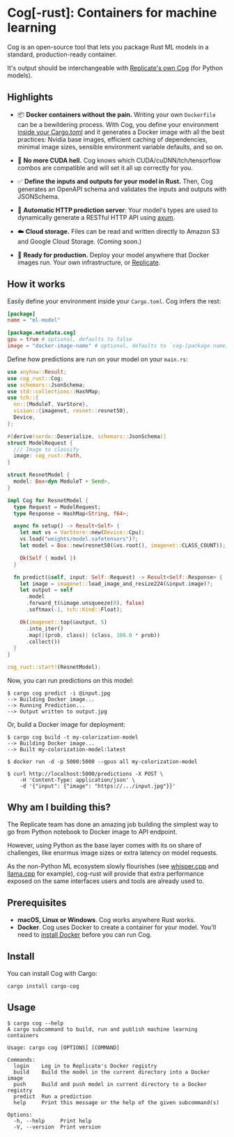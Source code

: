 # Cog[-rust]: Containers for machine learning

Cog is an open-source tool that lets you package Rust ML models in a standard, production-ready container.

It's output should be interchangeable with [Replicate's own Cog](https://github.com/replicate/cog) (for Python models).

## Highlights

- 📦 **Docker containers without the pain.** Writing your own `Dockerfile` can be a bewildering process. With Cog, you define your environment [inside your Cargo.toml](#how-it-works) and it generates a Docker image with all the best practices: Nvidia base images, efficient caching of dependencies, minimal image sizes, sensible environment variable defaults, and so on.

- 🤬️ **No more CUDA hell.** Cog knows which CUDA/cuDNN/tch/tensorflow combos are compatible and will set it all up correctly for you.

- ✅ **Define the inputs and outputs for your model in Rust.** Then, Cog generates an OpenAPI schema and validates the inputs and outputs with JSONSchema.

- 🎁 **Automatic HTTP prediction server**: Your model's types are used to dynamically generate a RESTful HTTP API using [axum](https://github.com/tokio-rs/axum).

- ☁️ **Cloud storage.** Files can be read and written directly to Amazon S3 and Google Cloud Storage. (Coming soon.)

- 🚀 **Ready for production.** Deploy your model anywhere that Docker images run. Your own infrastructure, or [Replicate](https://replicate.com).

## How it works

Easily define your environment inside your `Cargo.toml`. Cog infers the rest:

```toml
[package]
name = "ml-model"

[package.metadata.cog]
gpu = true # optional, defaults to false
image = "docker-image-name" # optional, defaults to `cog-[package.name]`
```

Define how predictions are run on your model on your `main.rs`:

```rust
use anyhow::Result;
use cog_rust::Cog;
use schemars::JsonSchema;
use std::collections::HashMap;
use tch::{
  nn::{ModuleT, VarStore},
  vision::{imagenet, resnet::resnet50},
  Device,
};

#[derive(serde::Deserialize, schemars::JsonSchema)]
struct ModelRequest {
  /// Image to classify
  image: cog_rust::Path,
}

struct ResnetModel {
  model: Box<dyn ModuleT + Send>,
}

impl Cog for ResnetModel {
  type Request = ModelRequest;
  type Response = HashMap<String, f64>;

  async fn setup() -> Result<Self> {
    let mut vs = VarStore::new(Device::Cpu);
    vs.load("weights/model.safetensors")?;
    let model = Box::new(resnet50(&vs.root(), imagenet::CLASS_COUNT));

    Ok(Self { model })
  }

  fn predict(&self, input: Self::Request) -> Result<Self::Response> {
    let image = imagenet::load_image_and_resize224(&input.image)?;
    let output = self
      .model
      .forward_t(&image.unsqueeze(0), false)
      .softmax(-1, tch::Kind::Float);

    Ok(imagenet::top(&output, 5)
      .into_iter()
      .map(|(prob, class)| (class, 100.0 * prob))
      .collect())
  }
}

cog_rust::start!(ResnetModel);
```

Now, you can run predictions on this model:

```console
$ cargo cog predict -i @input.jpg
--> Building Docker image...
--> Running Prediction...
--> Output written to output.jpg
```

Or, build a Docker image for deployment:

```console
$ cargo cog build -t my-colorization-model
--> Building Docker image...
--> Built my-colorization-model:latest

$ docker run -d -p 5000:5000 --gpus all my-colorization-model

$ curl http://localhost:5000/predictions -X POST \
    -H 'Content-Type: application/json' \
    -d '{"input": {"image": "https://.../input.jpg"}}'
```

## Why am I building this?

The Replicate team has done an amazing job building the simplest way to go from Python notebook to Docker image to API endpoint.

However, using Python as the base layer comes with its on share of challenges, like enormus image sizes or extra latency on model requests.

As the non-Python ML ecosystem slowly flourishes (see [whisper.cpp](https://github.com/ggerganov/whisper.cpp) and [llama.cpp](https://github.com/ggerganov/llama.cpp) for example), cog-rust will provide that extra performance exposed on the same interfaces users and tools are already used to.

## Prerequisites

- **macOS, Linux or Windows**. Cog works anywhere Rust works.
- **Docker**. Cog uses Docker to create a container for your model. You'll need to [install Docker](https://docs.docker.com/get-docker/) before you can run Cog.

## Install

<a id="upgrade"></a>

You can install Cog with Cargo:

```console
cargo install cargo-cog
```

## Usage

```
$ cargo cog --help
A cargo subcommand to build, run and publish machine learning containers

Usage: cargo cog [OPTIONS] [COMMAND]

Commands:
  login    Log in to Replicate's Docker registry
  build    Build the model in the current directory into a Docker image
  push     Build and push model in current directory to a Docker registry
  predict  Run a prediction
  help     Print this message or the help of the given subcommand(s)

Options:
  -h, --help     Print help
  -V, --version  Print version
```
